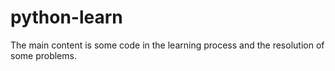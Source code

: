 # python-learn
The main content is some code in the learning process and the resolution of some problems.
